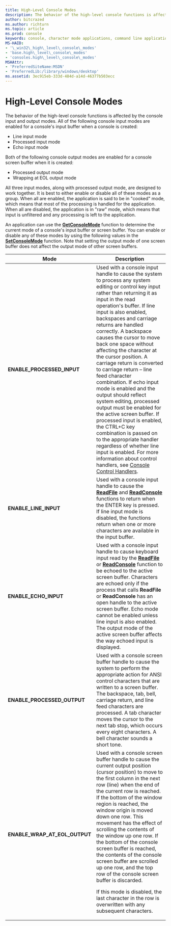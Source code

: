```yaml
---
title: High-Level Console Modes
description: The behavior of the high-level console functions is affected by the console input and output modes.
author: bitcrazed
ms.author: richturn
ms.topic: article
ms.prod: console
keywords: console, character mode applications, command line applications, terminal applications, console api
MS-HAID:
- '\_win32\_high\_level\_console\_modes'
- 'base.high\_level\_console\_modes'
- 'consoles.high\_level\_console\_modes'
MSHAttr:
- 'PreferredSiteName:MSDN'
- 'PreferredLib:/library/windows/desktop'
ms.assetid: 3ec915eb-333d-484d-a14d-46377b503ecc
---
```


# High-Level Console Modes


The behavior of the high-level console functions is affected by the console input and output modes. All of the following console input modes are enabled for a console's input buffer when a console is created:

-   Line input mode
-   Processed input mode
-   Echo input mode

Both of the following console output modes are enabled for a console screen buffer when it is created:

-   Processed output mode
-   Wrapping at EOL output mode

All three input modes, along with processed output mode, are designed to work together. It is best to either enable or disable all of these modes as a group. When all are enabled, the application is said to be in "cooked" mode, which means that most of the processing is handled for the application. When all are disabled, the application is in "raw" mode, which means that input is unfiltered and any processing is left to the application.

An application can use the [**GetConsoleMode**](getconsolemode.md) function to determine the current mode of a console's input buffer or screen buffer. You can enable or disable any of these modes by using the following values in the [**SetConsoleMode**](setconsolemode.md) function. Note that setting the output mode of one screen buffer does not affect the output mode of other screen buffers.

<table>
<colgroup>
<col width="50%" />
<col width="50%" />
</colgroup>
<thead>
<tr class="header">
<th>Mode</th>
<th>Description</th>
</tr>
</thead>
<tbody>
<tr class="odd">
<td><strong>ENABLE_PROCESSED_INPUT</strong></td>
<td>Used with a console input handle to cause the system to process any system editing or control key input rather than returning it as input in the read operation&#39;s buffer. If line input is also enabled, backspaces and carriage returns are handled correctly. A backspace causes the cursor to move back one space without affecting the character at the cursor position. A carriage return is converted to carriage return – line feed character combination. If echo input mode is enabled and the output should reflect system editing, processed output must be enabled for the active screen buffer. If processed input is enabled, the CTRL+C key combination is passed on to the appropriate handler regardless of whether line input is enabled. For more information about control handlers, see <a href="console-control-handlers.md" data-raw-source="[Console Control Handlers](console-control-handlers.md)">Console Control Handlers</a>.</td>
</tr>
<tr class="even">
<td><strong>ENABLE_LINE_INPUT</strong></td>
<td>Used with a console input handle to cause the <a href="https://msdn.microsoft.com/library/windows/desktop/aa365467" data-raw-source="[&lt;strong&gt;ReadFile&lt;/strong&gt;](https://msdn.microsoft.com/library/windows/desktop/aa365467)"><strong>ReadFile</strong></a> and <a href="readconsole.md" data-raw-source="[&lt;strong&gt;ReadConsole&lt;/strong&gt;](readconsole.md)"><strong>ReadConsole</strong></a> functions to return when the ENTER key is pressed. If line input mode is disabled, the functions return when one or more characters are available in the input buffer.</td>
</tr>
<tr class="odd">
<td><strong>ENABLE_ECHO_INPUT</strong></td>
<td>Used with a console input handle to cause keyboard input read by the <a href="https://msdn.microsoft.com/library/windows/desktop/aa365467" data-raw-source="[&lt;strong&gt;ReadFile&lt;/strong&gt;](https://msdn.microsoft.com/library/windows/desktop/aa365467)"><strong>ReadFile</strong></a> or <a href="readconsole.md" data-raw-source="[&lt;strong&gt;ReadConsole&lt;/strong&gt;](readconsole.md)"><strong>ReadConsole</strong></a> function to be echoed to the active screen buffer. Characters are echoed only if the process that calls <strong>ReadFile</strong> or <strong>ReadConsole</strong> has an open handle to the active screen buffer. Echo mode cannot be enabled unless line input is also enabled. The output mode of the active screen buffer affects the way echoed input is displayed.</td>
</tr>
<tr class="even">
<td><strong>ENABLE_PROCESSED_OUTPUT</strong></td>
<td>Used with a console screen buffer handle to cause the system to perform the appropriate action for ANSI control characters that are written to a screen buffer. The backspace, tab, bell, carriage return, and line feed characters are processed. A tab character moves the cursor to the next tab stop, which occurs every eight characters. A bell character sounds a short tone.</td>
</tr>
<tr class="odd">
<td><strong>ENABLE_WRAP_AT_EOL_OUTPUT</strong></td>
<td>Used with a console screen buffer handle to cause the current output position (cursor position) to move to the first column in the next row (line) when the end of the current row is reached. If the bottom of the window region is reached, the window origin is moved down one row. This movement has the effect of scrolling the contents of the window up one row. If the bottom of the console screen buffer is reached, the contents of the console screen buffer are scrolled up one row, and the top row of the console screen buffer is discarded.
<p>If this mode is disabled, the last character in the row is overwritten with any subsequent characters.</p></td>
</tr>
<tr class="even">
</tr>
<tr class="odd">
</tr>
<tr class="even">
</tr>
</tbody>
</table>

 

 

 




